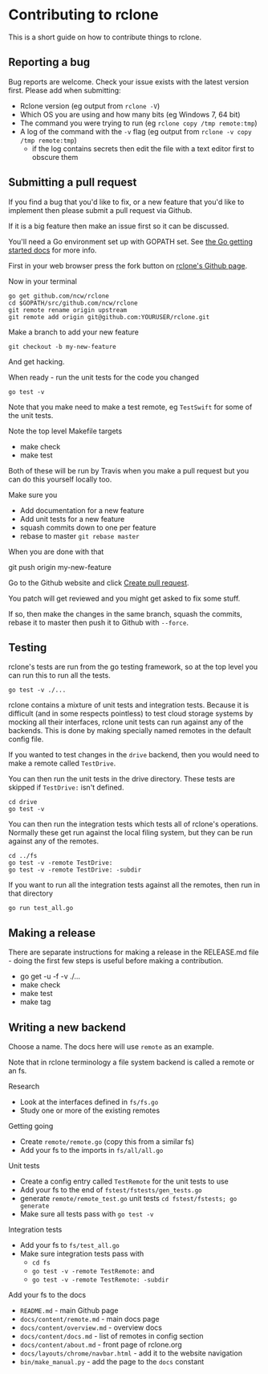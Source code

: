 # Contributing to rclone #

This is a short guide on how to contribute things to rclone.

## Reporting a bug ##

Bug reports are welcome.  Check your issue exists with the latest
version first. Please add when submitting:

  * Rclone version (eg output from `rclone -V`)
  * Which OS you are using and how many bits (eg Windows 7, 64 bit)
  * The command you were trying to run (eg `rclone copy /tmp remote:tmp`)
  * A log of the command with the `-v` flag (eg output from `rclone -v copy /tmp remote:tmp`)
    * if the log contains secrets then edit the file with a text editor first to obscure them

## Submitting a pull request ##

If you find a bug that you'd like to fix, or a new feature that you'd
like to implement then please submit a pull request via Github.

If it is a big feature then make an issue first so it can be discussed.

You'll need a Go environment set up with GOPATH set.  See [the Go
getting started docs](https://golang.org/doc/install) for more info.

First in your web browser press the fork button on [rclone's Github
page](https://github.com/ncw/rclone).

Now in your terminal

    go get github.com/ncw/rclone
    cd $GOPATH/src/github.com/ncw/rclone
    git remote rename origin upstream
    git remote add origin git@github.com:YOURUSER/rclone.git

Make a branch to add your new feature

    git checkout -b my-new-feature

And get hacking.

When ready - run the unit tests for the code you changed

    go test -v

Note that you make need to make a test remote, eg `TestSwift` for some
of the unit tests.

Note the top level Makefile targets

  * make check
  * make test

Both of these will be run by Travis when you make a pull request but
you can do this yourself locally too.

Make sure you

  * Add documentation for a new feature
  * Add unit tests for a new feature
  * squash commits down to one per feature
  * rebase to master `git rebase master`

When you are done with that

  git push origin my-new-feature

Go to the Github website and click [Create pull
request](https://help.github.com/articles/creating-a-pull-request/).

You patch will get reviewed and you might get asked to fix some stuff.

If so, then make the changes in the same branch, squash the commits,
rebase it to master then push it to Github with `--force`.

## Testing ##

rclone's tests are run from the go testing framework, so at the top
level you can run this to run all the tests.

    go test -v ./...
    
rclone contains a mixture of unit tests and integration tests.
Because it is difficult (and in some respects pointless) to test cloud
storage systems by mocking all their interfaces, rclone unit tests can
run against any of the backends.  This is done by making specially
named remotes in the default config file.

If you wanted to test changes in the `drive` backend, then you would
need to make a remote called `TestDrive`.

You can then run the unit tests in the drive directory.  These tests
are skipped if `TestDrive:` isn't defined.

    cd drive
    go test -v

You can then run the integration tests which tests all of rclone's
operations.  Normally these get run against the local filing system,
but they can be run against any of the remotes.

    cd ../fs
    go test -v -remote TestDrive:
    go test -v -remote TestDrive: -subdir

If you want to run all the integration tests against all the remotes,
then run in that directory

    go run test_all.go

## Making a release ##

There are separate instructions for making a release in the RELEASE.md
file - doing the first few steps is useful before making a
contribution.

  * go get -u -f -v ./...
  * make check
  * make test
  * make tag

## Writing a new backend ##

Choose a name.  The docs here will use `remote` as an example.

Note that in rclone terminology a file system backend is called a
remote or an fs.

Research

  * Look at the interfaces defined in `fs/fs.go`
  * Study one or more of the existing remotes

Getting going

  * Create `remote/remote.go` (copy this from a similar fs)
  * Add your fs to the imports in `fs/all/all.go`

Unit tests

  * Create a config entry called `TestRemote` for the unit tests to use
  * Add your fs to the end of `fstest/fstests/gen_tests.go`
  * generate `remote/remote_test.go` unit tests `cd fstest/fstests; go generate`
  * Make sure all tests pass with `go test -v`

Integration tests

  * Add your fs to `fs/test_all.go`
  * Make sure integration tests pass with
      * `cd fs`
      * `go test -v -remote TestRemote:` and
      * `go test -v -remote TestRemote: -subdir`

Add your fs to the docs

  * `README.md` - main Github page
  * `docs/content/remote.md` - main docs page
  * `docs/content/overview.md` - overview docs
  * `docs/content/docs.md` - list of remotes in config section
  * `docs/content/about.md` - front page of rclone.org
  * `docs/layouts/chrome/navbar.html` - add it to the website navigation
  * `bin/make_manual.py` - add the page to the `docs` constant
